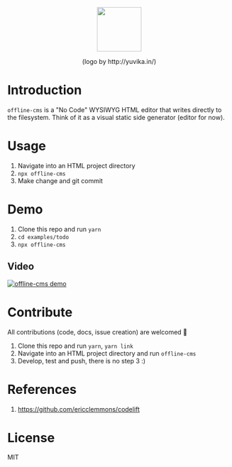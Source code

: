 <p align="center">
  <img width="100" height="100" src="https://user-images.githubusercontent.com/746482/79071031-f4dacb00-7cf6-11ea-98c2-cfe36b280a44.png">
</p>

<p align="center">
  (logo by http://yuvika.in/)
</p>

# Introduction

`offline-cms` is a "No Code" WYSIWYG HTML editor that writes directly to the filesystem. Think of it as a visual static side generator (editor for now).

# Usage

1. Navigate into an HTML project directory
1. `npx offline-cms`
1. Make change and git commit

# Demo

1. Clone this repo and run `yarn`
1. `cd examples/todo`
1. `npx offline-cms`

## Video

[![offline-cms demo](https://img.youtube.com/vi/j4AXuT6GZHo/0.jpg)](https://www.youtube.com/watch?v=j4AXuT6GZHo)

# Contribute

All contributions (code, docs, issue creation) are welcomed 🙏

1. Clone this repo and run `yarn`, `yarn link`
1. Navigate into an HTML project directory and run `offline-cms`
1. Develop, test and push, there is no step 3 :)

# References

1. https://github.com/ericclemmons/codelift

# License 

MIT
